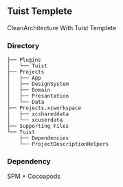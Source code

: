 ## Tuist Templete
CleanArchitecture With Tuist Templete

### Directory
```
├── Plugins
│   └── Tuist
├── Projects
│   ├── App
│   ├── DesignSystem
│   ├── Domain
│   ├── Presantation
│   └── Data
├── Projects.xcworkspace
│   ├── xcshareddata
│   └── xcuserdata
├── Supporting Files
└── Tuist
    ├── Dependencies
    └── ProjectDescriptionHelpers
```

### Dependency
SPM + Cocoapods
